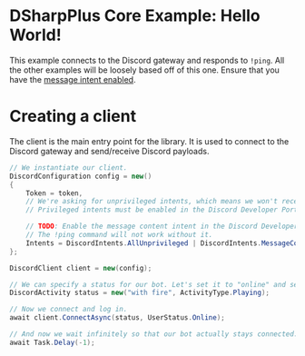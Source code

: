 # DSharpPlus Core Example: Hello World!
This example connects to the Discord gateway and responds to `!ping`. All the other examples will be loosely based off of this one. Ensure that you have the [message intent enabled](https://discord.com/developers/docs/change-log#message-content-is-a-privileged-intent).

# Creating a client
The client is the main entry point for the library. It is used to connect to the Discord gateway and send/receive Discord payloads.

```cs
// We instantiate our client.
DiscordConfiguration config = new()
{
    Token = token,
    // We're asking for unprivileged intents, which means we won't receive any member or presence updates.
    // Privileged intents must be enabled in the Discord Developer Portal.

    // TODO: Enable the message content intent in the Discord Developer Portal.
    // The !ping command will not work without it.
    Intents = DiscordIntents.AllUnprivileged | DiscordIntents.MessageContents
};

DiscordClient client = new(config);

// We can specify a status for our bot. Let's set it to "online" and set the activity to "with fire".
DiscordActivity status = new("with fire", ActivityType.Playing);

// Now we connect and log in.
await client.ConnectAsync(status, UserStatus.Online);

// And now we wait infinitely so that our bot actually stays connected.
await Task.Delay(-1);
```